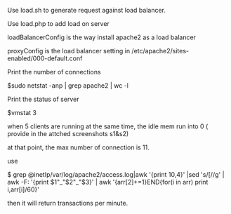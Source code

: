 Use load.sh to generate request against load balancer.

Use load.php to add load on server

loadBalancerConfig is the way install apache2 as a load balancer

proxyConfig is the load balancer setting in /etc/apache2/sites-enabled/000-default.conf

Print the number of connections 

$sudo netstat -anp | grep apache2 | wc -l 

Print the status of server

$vmstat 3

when 5 clients are running at the same time, the idle mem run into 0 ( provide in the attched screenshots s1&s2)

at that point, the max number of connection is 11.

use

$ grep @inetIp/var/log/apache2/access.log|awk '{print $10,$4}' |sed 's/\[//g' | awk -F\: '{print $1"_"$2"_"$3}' | awk '{arr[$2]+=$1}END{for(i in arr) print i,arr[i]/60}'

then it will return transactions per minute.
